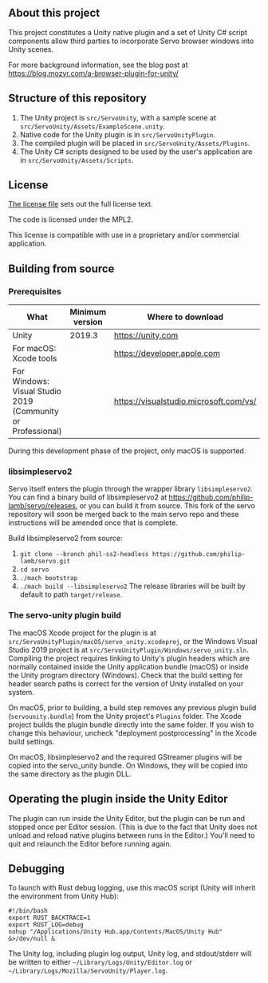 ## About this project

This project constitutes a Unity native plugin and a set of Unity C# script components allow third parties to incorporate Servo browser windows into Unity scenes.

For more background information, see the blog post at https://blog.mozvr.com/a-browser-plugin-for-unity/

## Structure of this repository

1. The Unity project is `src/ServoUnity`, with a sample scene at `src/ServoUnity/Assets/ExampleScene.unity`.
2. Native code for the Unity plugin is in `src/ServoUnityPlugin`.
3. The compiled plugin will be placed in `src/ServoUnity/Assets/Plugins`.
4. The Unity C# scripts designed to be used by the user's application are in `src/ServoUnity/Assets/Scripts`.

## License

[The license file](License) sets out the full license text.

The code is licensed under the MPL2.

This license is compatible with use in a proprietary and/or commercial application.

## Building from source

### Prerequisites

What | Minimum version | Where to download 
---- | --------------- | ------------
Unity | 2019.3 | <https://unity.com>
For macOS: Xcode tools |  | <https://developer.apple.com>
For Windows: Visual Studio 2019 (Community or Professional) |  | <https://visualstudio.microsoft.com/vs/>

During this development phase of the project, only macOS is supported. 

### libsimpleservo2

Servo itself enters the plugin through the wrapper library `libsimpleservo2`. You can find a binary build of libsimpleservo2 at https://github.com/philip-lamb/servo/releases, or you can build it from source. This fork of the servo repository will soon be merged back to the main servo repo and these instructions will be amended once that is complete.

Build libsimpleservo2 from source:
1. `git clone --branch phil-ss2-headless https://github.com/philip-lamb/servo.git`
2. `cd servo`
3. `./mach bootstrap`
4. `./mach build --libsimpleservo2`
The release libraries will be built by default to path `target/release`.

### The servo-unity plugin build

The macOS Xcode project for the plugin is at `src/ServoUnityPlugin/macOS/servo_unity.xcodeproj`, or the Windows Visual Studio 2019 project is at `src/ServoUnityPlugin/Windows/servo_unity.sln`. Compiling the project requires linking to Unity's plugin headers which are normally contained inside the Unity application bundle (macOS) or inside the Unity program directory (Windows). Check that the build setting for header search paths is correct for the version of Unity installed on your system.

On macOS, prior to building, a build step removes any previous plugin build (`servounity.bundle`) from the Unity project's `Plugins` folder. The Xcode project builds the plugin bundle directly into the same folder. If you wish to change this behaviour, uncheck "deployment postprocessing" in the Xcode build settings.

On macOS, libsimpleservo2 and the required GStreamer plugins will be copied into the servo_unity bundle. On Windows, they will be copied into the same directory as the plugin DLL.

## Operating the plugin inside the Unity Editor

The plugin can run inside the Unity Editor, but the plugin can be run and stopped once per Editor session. (This is due to the fact that Unity does not unload and reload native plugins between runs in the Editor.) You'll need to quit and relaunch the Editor before running again.

## Debugging

To launch with Rust debug logging, use this macOS script (Unity will inherit the environment from Unity Hub):

```
#!/bin/bash
export RUST_BACKTRACE=1
export RUST_LOG=debug
nohup "/Applications/Unity Hub.app/Contents/MacOS/Unity Hub" &>/dev/null &
```

The Unity log, including plugin log output, Unity log, and stdout/stderr will be written to either `~/Library/Logs/Unity/Editor.log` or `~/Library/Logs/Mozilla/ServoUnity/Player.log`.
